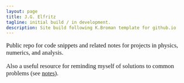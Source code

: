 ```yaml
---
layout: page
title: J.G. Elfritz
tagline: initial build / in development.
description: Site build following K.Broman template for github.io
---
```




<span style="font-family:Georgia; font-size:1.2em;">

Public repo for code snippets and related notes for projects in physics, numerics, and analysis.

Also a useful resource for reminding myself of solutions to common problems (see [notes](https://mag06.github.io/pages/notes.html)). 

</span>
